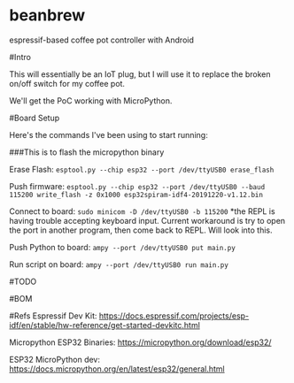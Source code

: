 # beanbrew
espressif-based coffee pot controller with Android

#Intro

This will essentially be an IoT plug, but I will use it to replace the broken on/off switch for my coffee pot. 

We'll get the PoC working with MicroPython.

#Board Setup

Here's the commands I've been using to start running:

###This is to flash the micropython binary

Erase Flash:
```esptool.py --chip esp32 --port /dev/ttyUSB0 erase_flash```

Push firmware:
```esptool.py --chip esp32 --port /dev/ttyUSB0 --baud 115200 write_flash -z 0x1000 esp32spiram-idf4-20191220-v1.12.bin```

Connect to board:
```sudo minicom -D /dev/ttyUSB0 -b 115200```
*the REPL is having trouble accepting keyboard input. Current workaround is try to open the port in another program, then come back to REPL. Will look into this. 

Push Python to board:
```ampy --port /dev/ttyUSB0 put main.py```

Run script on board:
```ampy --port /dev/ttyUSB0 run main.py```


#TODO

#BOM

#Refs
Espressif Dev Kit: https://docs.espressif.com/projects/esp-idf/en/stable/hw-reference/get-started-devkitc.html

Micropython ESP32 Binaries: https://micropython.org/download/esp32/

ESP32 MicroPython dev: https://docs.micropython.org/en/latest/esp32/general.html

